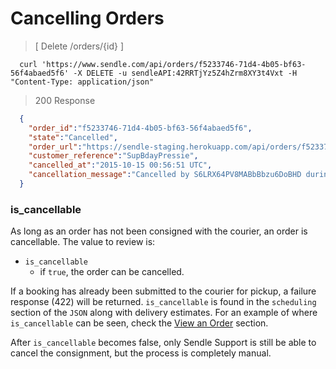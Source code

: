 # Cancelling Orders

> [ Delete /orders/{id} ]

```shell
  curl 'https://www.sendle.com/api/orders/f5233746-71d4-4b05-bf63-56f4abaed5f6' -X DELETE -u sendleAPI:42RRTjYz5Z4hZrm8XY3t4Vxt -H "Content-Type: application/json"
```

> 200 Response

```json
  {
    "order_id":"f5233746-71d4-4b05-bf63-56f4abaed5f6",
    "state":"Cancelled",
    "order_url":"https://sendle-staging.herokuapp.com/api/orders/f5233746-71d4-4b05-bf63-56f4abaed5f6",
    "customer_reference":"SupBdayPressie",
    "cancelled_at":"2015-10-15 00:56:51 UTC",
    "cancellation_message":"Cancelled by S6LRX64PV8MABbBbzu6DoBHD during picking up"
  }
```

### is_cancellable

As long as an order has not been consigned with the courier, an order is cancellable. The value to review is:

- `is_cancellable`
  - if `true`, the order can be cancelled.

If a booking has already been submitted to the courier for pickup, a failure response (422) will be returned. `is_cancellable` is found in the `scheduling` section of the `JSON` along with delivery estimates. For an example of where `is_cancellable` can be seen, check the [View an Order](#view-an-order) section.

<aside class='warning'>After <code>is_cancellable</code> becomes false, only Sendle Support is still be able to cancel the consignment, but the process is completely manual.</aside>
